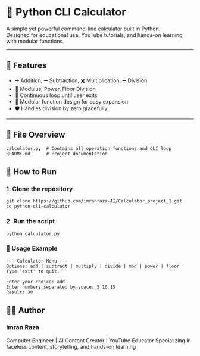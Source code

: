 # 🧮 Python CLI Calculator

A simple yet powerful command-line calculator built in Python.  
Designed for educational use, YouTube tutorials, and hands-on learning with modular functions.

---

## 📌 Features

- ➕ Addition, ➖ Subtraction, ✖️ Multiplication, ➗ Division  
- 🧮 Modulus, Power, Floor Division  
- 🔁 Continuous loop until user exits  
- 🧩 Modular function design for easy expansion  
- 🛡️ Handles division by zero gracefully

---

## 📁 File Overview

```plaintext
calculator.py  # Contains all operation functions and CLI loop
README.md      # Project documentation
```
## 🚀 How to Run
### 1. 	Clone the repository

```
git clone https://github.com/imranraza-AI/Calculator_project_1.git
cd python-cli-calculator
```
### 2. 	Run the script
```
python calculator.py
```

### 🧠 Usage Example
```
--- Calculator Menu ---
Options: add | subtract | multiply | divide | mod | power | floor
Type 'exit' to quit.

Enter your choice: add  
Enter numbers separated by space: 5 10 15  
Result: 30
```
## 👨‍💻 Author
### Imran Raza
Computer Engineer | AI Content Creator | YouTube Educator
Specializing in faceless content, storytelling, and hands-on learning
